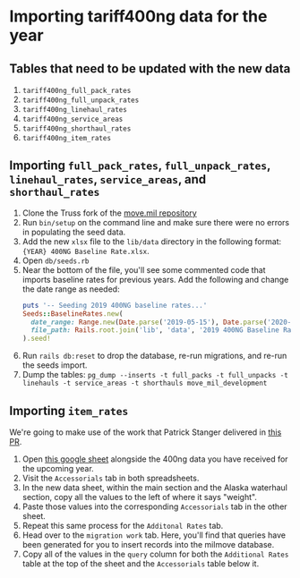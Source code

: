 # Importing tariff400ng data for the year

## Tables that need to be updated with the new data

1. `tariff400ng_full_pack_rates`
2. `tariff400ng_full_unpack_rates`
3. `tariff400ng_linehaul_rates`
4. `tariff400ng_service_areas`
5. `tariff400ng_shorthaul_rates`
6. `tariff400ng_item_rates`

## Importing `full_pack_rates`, `full_unpack_rates`, `linehaul_rates`, `service_areas`, and `shorthaul_rates`

1. Clone the Truss fork of the [move.mil repository](https://github.com/trussworks/move.mil)
2. Run `bin/setup` on the command line and make sure there were no errors in populating the seed data.
3. Add the new `xlsx` file to the `lib/data` directory in the following format: `{YEAR} 400NG Baseline Rate.xlsx`.
4. Open `db/seeds.rb`
5. Near the bottom of the file, you'll see some commented code that imports baseline rates for previous years. Add the following and change the date range as needed:
    ```ruby
    puts '-- Seeding 2019 400NG baseline rates...'
    Seeds::BaselineRates.new(
      date_range: Range.new(Date.parse('2019-05-15'), Date.parse('2020-05-14')),
      file_path: Rails.root.join('lib', 'data', '2019 400NG Baseline Rates.xlsx')
    ).seed!
    ```
6. Run `rails db:reset` to drop the database, re-run migrations, and re-run the seeds import.
7. Dump the tables: `pg_dump --inserts -t full_packs -t full_unpacks -t linehauls -t service_areas -t shorthauls move_mil_development`

## Importing `item_rates`

We're going to make use of the work that Patrick Stanger delivered in [this PR](https://github.com/transcom/mymove/pull/1286).

1. Open [this google sheet](https://docs.google.com/spreadsheets/d/1z1O6hvditeVE4AX1UI-XGu0puwIidXA08tVT6VkG254/edit#gid=138983343) alongside the 400ng data you have received for the upcoming year.
2. Visit the `Accessorials` tab in both spreadsheets.
3. In the new data sheet, within the main section and the Alaska waterhaul section, copy all the values to the left of where it says "weight".
4. Paste those values into the corresponding `Accessorials` tab in the other sheet.
5. Repeat this same process for the `Additonal Rates` tab.
6. Head over to the `migration work` tab. Here, you'll find that queries have been generated for you to insert records into the milmove database.
7. Copy all of the values in the `query` column for both the `Additional Rates` table at the top of the sheet and the `Accessorials` table below it.
